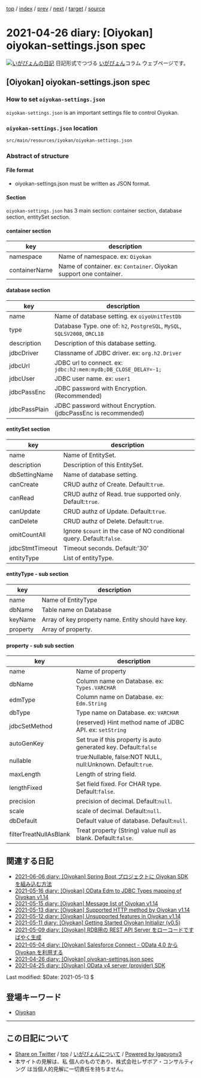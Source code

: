 [top](../index.html) 
 / [index](index.html) 
 / [prev](ig210425.html) 
 / [next](ig210504.html) 
 / [target](https://www.igapyon.jp/igapyon/diary/2021/ig210426.html) 
 / [source](https://github.com/igapyon/diary/blob/master/2021/ig210426.src.md) 

2021-04-26 diary: [Oiyokan] oiyokan-settings.json spec
=====================================================================================================
[![いがぴょんの日記](https://www.igapyon.jp/igapyon/diary/images/iga200306s.jpg "いがぴょん")](https://www.igapyon.jp/igapyon/diary/memo/memoigapyon.html) 日記形式でつづる [いがぴょん](https://www.igapyon.jp/igapyon/diary/memo/memoigapyon.html)コラム ウェブページです。

## [Oiyokan] oiyokan-settings.json spec

### How to set `oiyokan-settings.json`

`oiyokan-settings.json` is an important settings file to control Oiyokan.

### `oiyokan-settings.json` location

```sh
src/main/resources/iyokan/oiyokan-settings.json
```

### Abstract of structure

#### File format

- oiyokan-settings.json must be written as JSON format.

#### Section

`oiyokan-settings.json` has 3 main section: container section, database section, entitySet section.

#### container section

| key            | description                                                       |
| -------------- | ----------------------------------------------------------------- |
| namespace      | Name of namespace. ex: `Oiyokan`                                  |
| containerName  | Name of container. ex: `Container`. Oiyokan support one container.|

#### database section

| key            | description                                                       |
| -------------- | ----------------------------------------------------------------- |
| name           | Name of database setting. ex `oiyoUnitTestDb`                     |
| type           | Database Type. one of: `h2`, `PostgreSQL`, `MySQL`, `SQLSV2008`, `ORCL18` |
| description    | Description of this database setting.                             |
| jdbcDriver     | Classname of JDBC driver. ex: `org.h2.Driver`                     |
| jdbcUrl        | JDBC url to connect. ex: `jdbc:h2:mem:mydb;DB_CLOSE_DELAY=-1;`    |
| jdbcUser       | JDBC user name. ex: `user1`                                       |
| jdbcPassEnc    | JDBC password with Encryption. (Recommended)                      |
| jdbcPassPlain  | JDBC password without Encryption. (jdbcPassEnc is recommended)    |

#### entitySet section

| key            | description                                                       |
| -------------- | ----------------------------------------------------------------- |
| name           | Name of EntitySet.                                                |
| description    | Description of this EntitySet.                                    |
| dbSettingName  | Name of database setting.                                         |
| canCreate      | CRUD authz of Create. Default:`true`.                             |
| canRead        | CRUD authz of Read. true supported only. Default:`true`.          |
| canUpdate      | CRUD authz of Update. Default:`true`.                             |
| canDelete      | CRUD authz of Delete. Default:`true`.                             |
| omitCountAll   | Ignore `$count` in the case of NO conditional query. Default:`false`. |
| jdbcStmtTimeout | Timeout seconds. Default:'30'                                    |
| entityType     | List of entityType.                                               |

#### entityType - sub section

| key            | description                                                       |
| -------------- | ----------------------------------------------------------------- |
| name           | Name of EntityType                                                |
| dbName         | Table name on Database                                            |
| keyName        | Array of key property name. Entity should have key.               |
| property       | Array of property.                                                |

#### property - sub sub section

| key            | description                                                       |
| -------------- | ----------------------------------------------------------------- |
| name           | Name of property                                                  |
| dbName         | Column name on Database. ex: `Types.VARCHAR`                      |
| edmType        | Column name on Database. ex: `Edm.String`                         |
| dbType         | Type name on Database. ex: `VARCHAR`                              |
| jdbcSetMethod  | (reserved) Hint method name of JDBC API. ex: `setString`          |
| autoGenKey     | Set true if this property is auto generated key. Default:`false`  |
| nullable       | true:Nullable, false:NOT NULL, null:Unknown. Default:`true`.      |
| maxLength      | Length of string field.                                           |
| lengthFixed    | Set field fixed. For CHAR type. Default:`false`.                  |
| precision      | precision of decimal. Default:`null`.                             |
| scale          | scale of decimal. Default:`null`.                                 |
| dbDefault      | Default value of database. Default:`null`.                        |
| filterTreatNullAsBlank | Treat property (String) value null as blank. Default:`false`. |

## 関連する日記

- [2021-06-06 diary: [Oiyokan] Spring Boot プロジェクトに Oiyokan SDK を組み込む方法](https://www.igapyon.jp/igapyon/diary/2021/ig210606.html)
- [2021-05-16 diary: [Oiyokan] OData Edm to JDBC Types mapping of Oiyokan v1.14](https://www.igapyon.jp/igapyon/diary/2021/ig210516.html)
- [2021-05-15 diary: [Oiyokan] Message list of Oiyokan v1.14](https://www.igapyon.jp/igapyon/diary/2021/ig210515.html)
- [2021-05-13 diary: [Oiyokan] Supported HTTP method by Oiyokan v1.14](https://www.igapyon.jp/igapyon/diary/2021/ig210513.html)
- [2021-05-12 diary: [Oiyokan] Unsupported features in Oiyokan v1.14](https://www.igapyon.jp/igapyon/diary/2021/ig210512.html)
- [2021-05-11 diary: [Oiyokan] Getting Started Oiyokan Initializr (v0.5)](https://www.igapyon.jp/igapyon/diary/2021/ig210511.html)
- [2021-05-09 diary: [Oiyokan] RDB用の REST API Server をローコードですばやく生成](https://www.igapyon.jp/igapyon/diary/2021/ig210509.html)
- [2021-05-04 diary: [Oiyokan] Salesforce Connect - OData 4.0 から Oiyokan を利用する](https://www.igapyon.jp/igapyon/diary/2021/ig210504.html)
- [2021-04-26 diary: [Oiyokan] oiyokan-settings.json spec](https://www.igapyon.jp/igapyon/diary/2021/ig210426.html)
- [2021-04-25 diary: [Oiyokan] OData v4 server (provider) SDK](https://www.igapyon.jp/igapyon/diary/2021/ig210425.html)

Last modified: $Date: 2021-05-13 $

## 登場キーワード

* [Oiyokan](../keyword/oiyokan.html)

----------------------------------------------------------------------------------------------------

## この日記について

* [Share on Twitter](https://twitter.com/intent/tweet?hashtags=igapyon%2Cdiary%2C%E3%81%84%E3%81%8C%E3%81%B4%E3%82%87%E3%82%93%2COiyokan&text=%5BOiyokan%5D+oiyokan-settings.json+spec&url=https%3A%2F%2Fwww.igapyon.jp%2Figapyon%2Fdiary%2F2021%2Fig210426.html) / [top](../index.html) / [いがぴょんについて](https://www.igapyon.jp/igapyon/diary/memo/memoigapyon.html) / [Powered by Igapyonv3](https://github.com/igapyon/igapyonv3)
* 本サイトの見解は、私 個人のものであり、株式会社レザボア・コンサルティング は当個人的見解に一切責任を持ちません。 
